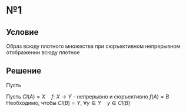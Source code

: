 # №1
## Условие
Образ всюду плотного множества при сюръективном непрерывном отображении всюду плотное
## Решение
Пусть 



Пусть $Cl(A) = X \quad f:\ X \to Y$ - непрерывно и сюръективно
$f(A) = B$
Необходимо, чтобы $Cl(B) = Y$, $\forall y \in Y \quad y \in Cl(B)$



